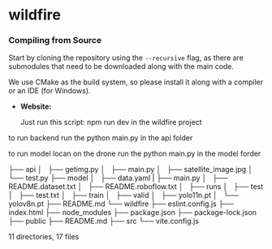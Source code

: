 # wildfire


### Compiling from Source

Start by cloning the repository using the `--recursive` flag, as there are submodules that need to be downloaded along with the main code.

We use CMake as the build system, so please install it along with a compiler or an IDE (for Windows).

- **Website:**

  Just run this script:
npm run dev in the wildfire project

to run backend run the python main.py in the api folder 

to run model locan on the drone run the python main.py in the model forder 

├── api
│   ├── getimg.py
│   ├── main.py
│   ├── satellite_image.jpg
│   └── test.py
├── model
│   ├── data.yaml
|   ├── main.py
│   ├── README.dataset.txt
│   ├── README.roboflow.txt
│   ├── runs
│   ├── test
│   ├── test.txt
│   ├── train
│   ├── valid
│   ├── yolo11n.pt
│   └── yolov8n.pt
├── README.md
└── wildfire
    ├── eslint.config.js
    ├── index.html
    ├── node_modules
    ├── package.json
    ├── package-lock.json
    ├── public
    ├── README.md
    ├── src
    └── vite.config.js

11 directories, 17 files
